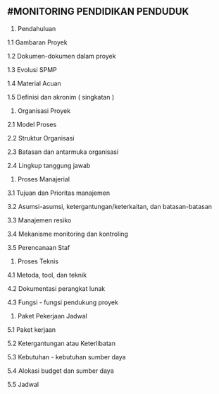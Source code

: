 ﻿#MONITORING PENDIDIKAN PENDUDUK---1. Pendahuluan 1.1 Gambaran Proyek  1.2 Dokumen-dokumen dalam proyek 1.3 Evolusi SPMP 1.4 Material Acuan 1.5 Definisi dan akronim ( singkatan )1. Organisasi Proyek  2.1 Model Proses  2.2 Struktur Organisasi 2.3 Batasan dan antarmuka organisasi 2.4 Lingkup tanggung jawab1. Proses Manajerial  3.1 Tujuan dan Prioritas manajemen 3.2 Asumsi-asumsi, ketergantungan/keterkaitan, dan batasan-batasan 3.3 Manajemen resiko 3.4 Mekanisme monitoring dan kontroling 3.5 Perencanaan Staf1. Proses Teknis  4.1 Metoda, tool, dan teknik  4.2 Dokumentasi perangkat lunak 4.3 Fungsi - fungsi pendukung proyek1. Paket Pekerjaan Jadwal  5.1 Paket kerjaan 5.2 Ketergantungan atau Keterlibatan 5.3 Kebutuhan - kebutuhan sumber daya 5.4 Alokasi budget dan sumber daya 5.5 Jadwal